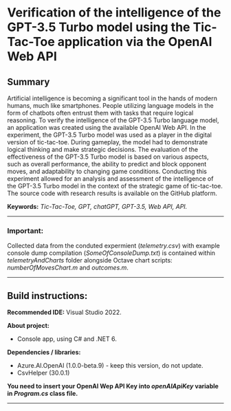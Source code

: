 # Verification of the intelligence of the GPT-3.5 Turbo model using the Tic-Tac-Toe application via the OpenAI Web API



## Summary

Artificial intelligence is becoming a significant tool in the hands of modern humans, much like smartphones. People utilizing language models in the form of chatbots often entrust them with tasks that require logical reasoning. To verify the intelligence of the GPT-3.5 Turbo language model, an application was created using the available OpenAI Web API. In the experiment, the GPT-3.5 Turbo model was used as a player in the digital version of tic-tac-toe. During gameplay, the model had to demonstrate logical thinking and make strategic decisions. The evaluation of the effectiveness of the GPT-3.5 Turbo model is based on various aspects, such as overall performance, the ability to predict and block opponent moves, and adaptability to changing game conditions. Conducting this experiment allowed for an analysis and assessment of the intelligence of the GPT-3.5 Turbo model in the context of the strategic game of tic-tac-toe. The source code with research results is available on the GitHub platform.

**Keywords:** *Tic-Tac-Toe, GPT, chatGPT, GPT-3.5, Web API, API.*

---

### Important:

Collected data from the conduted expermient (*telemetry.csv*) with example console dump compilation (*SomeOfConsoleDump.txt*) is contained within *telemetryAndCharts* folder alongside Octave chart scripts: *numberOfMovesChart.m* and *outcomes.m*.

---

## Build instructions:

**Recommended IDE:** Visual Studio 2022.

**About project:**
* Console app, using C# and .NET 6.

**Dependencies / libraries:**
* Azure.AI.OpenAI (1.0.0-beta.9) - keep this version, do not update.
* CsvHelper (30.0.1)

**You need to insert your OpenAI Wep API Key into *openAIApiKey* variable in *Program.cs* class file.**

---